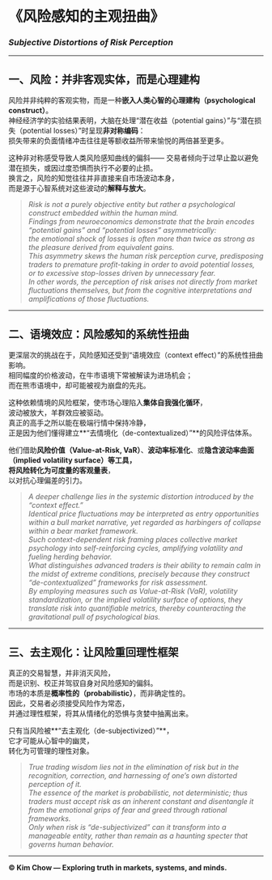 # 《风险感知的主观扭曲》  
### *Subjective Distortions of Risk Perception*

---

## 一、风险：并非客观实体，而是心理建构  
风险并非纯粹的客观实物，而是一种**嵌入人类心智的心理建构（psychological construct）**。  
神经经济学的实验结果表明，大脑在处理“潜在收益（potential gains）”与“潜在损失（potential losses）”时呈现**非对称编码**：  
损失带来的负面情绪冲击往往是等额收益所带来愉悦的两倍甚至更多。  

这种非对称感受导致人类风险感知曲线的偏斜—— 
交易者倾向于过早止盈以避免潜在损失，或因过度恐惧而执行不必要的止损。  
换言之，风险的知觉往往并非直接来自市场波动本身，  
而是源于心智系统对这些波动的**解释与放大**。  

> *Risk is not a purely objective entity but rather a psychological construct embedded within the human mind.*  
> *Findings from neuroeconomics demonstrate that the brain encodes “potential gains” and “potential losses” asymmetrically:*  
> *the emotional shock of losses is often more than twice as strong as the pleasure derived from equivalent gains.*  
> *This asymmetry skews the human risk perception curve, predisposing traders to premature profit-taking in order to avoid potential losses, or to excessive stop-losses driven by unnecessary fear.*  
> *In other words, the perception of risk arises not directly from market fluctuations themselves, but from the cognitive interpretations and amplifications of those fluctuations.*

---

## 二、语境效应：风险感知的系统性扭曲  
更深层次的挑战在于，风险感知还受到“语境效应（context effect）”的系统性扭曲影响。  
相同幅度的价格波动，在牛市语境下常被解读为进场机会；  
而在熊市语境中，却可能被视为崩盘的先兆。  

这种依赖情境的风险框架，使市场心理陷入**集体自我强化循环**，  
波动被放大，羊群效应被驱动。  
真正的高手之所以能在极端行情中保持冷静，  
正是因为他们懂得建立**“去情境化（de-contextualized）”**的风险评估体系。  

他们借助**风险价值（Value-at-Risk, VaR）**、**波动率标准化**、或**隐含波动率曲面（implied volatility surface）**等工具，  
将风险转化为**可度量的客观量表**，  
以对抗心理偏差的引力。  

> *A deeper challenge lies in the systemic distortion introduced by the “context effect.”*  
> *Identical price fluctuations may be interpreted as entry opportunities within a bull market narrative, yet regarded as harbingers of collapse within a bear market framework.*  
> *Such context-dependent risk framing places collective market psychology into self-reinforcing cycles, amplifying volatility and fueling herding behavior.*  
> *What distinguishes advanced traders is their ability to remain calm in the midst of extreme conditions, precisely because they construct “de-contextualized” frameworks for risk assessment.*  
> *By employing measures such as Value-at-Risk (VaR), volatility standardization, or the implied volatility surface of options, they translate risk into quantifiable metrics, thereby counteracting the gravitational pull of psychological bias.*

---

## 三、去主观化：让风险重回理性框架  
真正的交易智慧，并非消灭风险，  
而是识别、校正并驾驭自身对风险感知的偏斜。  
市场的本质是**概率性的（probabilistic）**，而非确定性的。  
因此，交易者必须接受风险作为常态，  
并通过理性框架，将其从情绪化的恐惧与贪婪中抽离出来。  

只有当风险被**“去主观化（de-subjectivized）”**，  
它才可能从心智中的幽灵，  
转化为可管理的理性对象。  

> *True trading wisdom lies not in the elimination of risk but in the recognition, correction, and harnessing of one’s own distorted perception of it.*  
> *The essence of the market is probabilistic, not deterministic; thus traders must accept risk as an inherent constant and disentangle it from the emotional grips of fear and greed through rational frameworks.*  
> *Only when risk is “de-subjectivized” can it transform into a manageable entity, rather than remain as a haunting specter that governs human behavior.*

---

**© Kim Chow — Exploring truth in markets, systems, and minds.**

